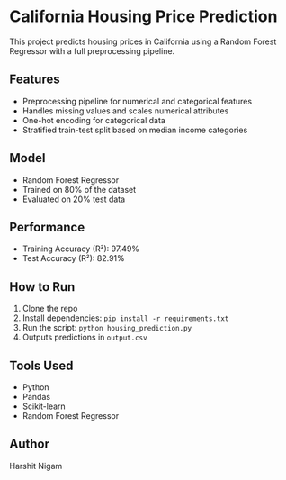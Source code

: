 # California Housing Price Prediction

This project predicts housing prices in California using a Random Forest Regressor with a full preprocessing pipeline.

## Features
- Preprocessing pipeline for numerical and categorical features
- Handles missing values and scales numerical attributes
- One-hot encoding for categorical data
- Stratified train-test split based on median income categories

## Model
- Random Forest Regressor
- Trained on 80% of the dataset
- Evaluated on 20% test data

## Performance
- Training Accuracy (R²): 97.49%
- Test Accuracy (R²): 82.91%

## How to Run
1. Clone the repo
2. Install dependencies: `pip install -r requirements.txt`
3. Run the script: `python housing_prediction.py`
4. Outputs predictions in `output.csv`

## Tools Used
- Python
- Pandas
- Scikit-learn
- Random Forest Regressor

## Author
Harshit Nigam
